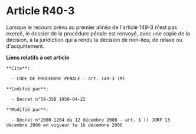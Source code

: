 # Article R40-3

Lorsque le recours prévu au premier alinéa de l'article 149-3 n'est pas exercé, le dossier de la procédure pénale est
renvoyé, avec une copie de la décision, à la juridiction qui a rendu la décision de non-lieu, de relaxe ou d'acquittement.

**Liens relatifs à cet article**

	**Cite**:

	  - CODE DE PROCEDURE PENALE - art. 149-3 (M)

	**Codifié par**:

	  - Décret n°58-358 1958-04-22

	**Modifié par**:

	  - Décret n°2000-1204 du 12 décembre 2000 - art. 1 () JORF 13 décembre 2000 en vigueur le 16 décembre 2000
